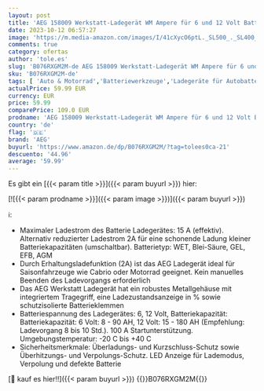 ```yaml
---
layout: post
title: 'AEG 158009 Werkstatt-Ladegerät WM Ampere für 6 und 12 Volt Batterien  mit Autostart-Funktion  CE  IP 20  15 A'
date: 2023-10-12 06:57:27
image: 'https://m.media-amazon.com/images/I/41cXycO6ptL._SL500_._SL400_.jpg'
comments: true
category: ofertas
author: 'tole.es'
slug: 'B076RXGM2M-de AEG 158009 Werkstatt-Ladegerät WM Ampere für 6 und 12 Volt...'
sku: 'B076RXGM2M-de'
tags: [ 'Auto & Motorrad','Batteriewerkzeuge','Ladegeräte für Autobatterien','Werkzeuge','aeg','🇩🇪', ]
actualPrice: 59.99 EUR
currency: EUR
price: 59.99
comparePrice: 109.0 EUR
prodname: 'AEG 158009 Werkstatt-Ladegerät WM Ampere für 6 und 12 Volt Batterien  mit Autostart-Funktion  CE  IP 20  15 A'
country: 'de'
flag: '🇩🇪'
brand: 'AEG'
buyurl: 'https://www.amazon.de/dp/B076RXGM2M/?tag=tolees0ca-21'
descuento: '44.96'
average: '59.99'
---
```


Es gibt ein [{{< param title >}}]({{< param buyurl >}}) hier:

[![{{< param prodname >}}]({{< param image >}})]({{< param buyurl >}})

ℹ️:

- Maximaler Ladestrom des Batterie Ladegerätes: 15 A (effektiv). Alternativ reduzierter Ladestrom 2A für eine schonende Ladung kleiner Batteriekapazitäten (umschaltbar). Batterietyp: WET, Blei-Säure, GEL, EFB, AGM
- Durch Erhaltungsladefunktion (2A) ist das AEG Ladegerät ideal für Saisonfahrzeuge wie Cabrio oder Motorrad geeignet. Kein manuelles Beenden des Ladevorgangs erforderlich
- Das AEG Werkstatt Ladegerät hat ein robustes Metallgehäuse mit integriertem Tragegriff, eine Ladezustandsanzeige in % sowie schutzisolierte Batterieklemmen
- Batteriespannung des Ladegerätes: 6, 12 Volt, Batteriekapazität: Batteriekapazität: 6 Volt: 8 - 90 AH, 12 Volt: 15 - 180 AH (Empfehlung: Ladevorgang 8 bis 10 Std.). 100 A Startunterstützung. Umgebungstemperatur: -20 C bis +40 C
- Sicherheitsmerkmale: Überladungs- und Kurzschluss-Schutz sowie Überhitzungs- und Verpolungs-Schutz. LED Anzeige für Lademodus, Verpolung und defekte Batterie

[🛒 kauf es hier!!]({{< param buyurl >}})
{{<world>}}B076RXGM2M{{</world>}}
